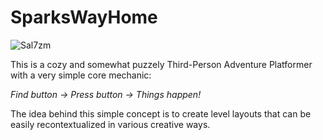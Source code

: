 # SparksWayHome

![Sal7zm](https://github.com/user-attachments/assets/f5a078a6-8d7c-409e-b66f-089dada4b7ea)

This is a cozy and somewhat puzzely Third-Person Adventure Platformer with a very simple core mechanic:

*Find button -> Press button -> Things happen!*

The idea behind this simple concept is to create level layouts that can be easily recontextualized in various creative ways.

